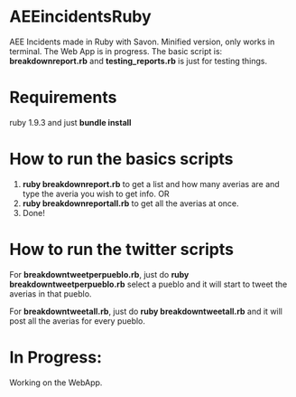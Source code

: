 AEEincidentsRuby
================

AEE Incidents made in Ruby with Savon. Minified version, only works in terminal. The Web App is in progress.
The basic script is: **breakdownreport.rb** and **testing_reports.rb** is just for testing things.

Requirements
============
ruby 1.9.3 and just **bundle install**

How to run the basics scripts
===========

1. **ruby breakdownreport.rb** to get a list and how many averias are and type the averia you wish to get info.
OR 
2. **ruby breakdownreportall.rb** to get all the averias at once.
3. Done!

How to run the twitter scripts
==============================
For **breakdowntweetperpueblo.rb**, just do **ruby breakdowntweetperpueblo.rb** select a pueblo and it will start to tweet the averias
in that pueblo.

For **breakdowntweetall.rb**, just do **ruby breakdowntweetall.rb** and it will post all the averias for every pueblo.

In Progress:
=============
Working on the WebApp.


